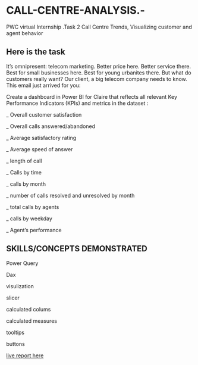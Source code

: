 # CALL-CENTRE-ANALYSIS.-

 PWC virtual Internship .Task 2 Call Centre Trends, Visualizing customer and agent behavior
 

## Here is the  task
It’s omnipresent: telecom marketing. Better price here. Better service there. Best for small businesses here. Best for young urbanites there. But what do customers really want? Our client, a big telecom company needs to know. This email just arrived for you:



Create a dashboard in Power BI for Claire that reflects all relevant Key Performance Indicators (KPIs) and metrics in the dataset :

_ Overall customer satisfaction

_ Overall calls answered/abandoned

_ Average satisfactory rating

_ Average speed of answer

_ length of call

_ Calls by time

_ calls by month

_ number of calls resolved and unresolved by month

_ total calls by agents

_ calls by weekday

_ Agent’s performance 


## SKILLS/CONCEPTS DEMONSTRATED

Power Query

Dax

visulization

slicer

calculated colums

calculated measures

tooltips

buttons


[live report here](https://app.powerbi.com/view?r=eyJrIjoiOGM5MGNmMDMtOTEzMS00MGFmLWEyYzMtMmIxOTIwNTFjZTdiIiwidCI6ImI5NGE1YmE0LTUwZTQtNGQ5YS04OWU1LTRlMDAzMzY2MDUwZiIsImMiOjF9&embedImagePlaceholder=true&pageName=ReportSection)
